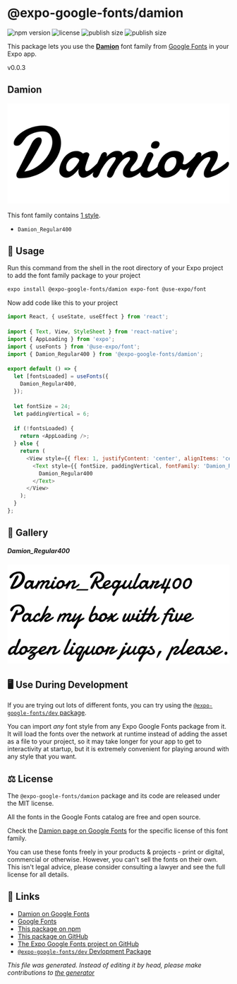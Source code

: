 # @expo-google-fonts/damion

![npm version](https://flat.badgen.net/npm/v/@expo-google-fonts/damion)
![license](https://flat.badgen.net/github/license/expo/google-fonts)
![publish size](https://flat.badgen.net/packagephobia/install/@expo-google-fonts/damion)
![publish size](https://flat.badgen.net/packagephobia/publish/@expo-google-fonts/damion)

This package lets you use the [**Damion**](https://fonts.google.com/specimen/Damion) font family from [Google Fonts](https://fonts.google.com/) in your Expo app.

v0.0.3

## Damion

![Damion](./font-family.png)

This font family contains [1 style](#gallery).

- `Damion_Regular400`

## 🔡 Usage

Run this command from the shell in the root directory of your Expo project to add the font family package to your project
```sh
expo install @expo-google-fonts/damion expo-font @use-expo/font
```

Now add code like this to your project
```js
import React, { useState, useEffect } from 'react';

import { Text, View, StyleSheet } from 'react-native';
import { AppLoading } from 'expo';
import { useFonts } from '@use-expo/font';
import { Damion_Regular400 } from '@expo-google-fonts/damion';

export default () => {
  let [fontsLoaded] = useFonts({
    Damion_Regular400,
  });

  let fontSize = 24;
  let paddingVertical = 6;

  if (!fontsLoaded) {
    return <AppLoading />;
  } else {
    return (
      <View style={{ flex: 1, justifyContent: 'center', alignItems: 'center' }}>
        <Text style={{ fontSize, paddingVertical, fontFamily: 'Damion_Regular400' }}>
          Damion_Regular400
        </Text>
      </View>
    );
  }
};

```

## 📖 Gallery

##### Damion_Regular400
![Damion_Regular400](./2b178966c9329bdd54a10c83e076dc1647443dddd2471c9aa477780c6852294c.ttf.png)


## 🖥️ Use During Development

If you are trying out lots of different fonts, you can try using the [`@expo-google-fonts/dev` package](https://github.com/expo/google-fonts/tree/master/font-packages/dev#readme).

You can import *any* font style from any Expo Google Fonts package from it. It will load the fonts
over the network at runtime instead of adding the asset as a file to your project, so it may take longer
for your app to get to interactivity at startup, but it is extremely convenient
for playing around with any style that you want.

## ⚖️ License

The `@expo-google-fonts/damion` package and its code are released under the MIT license.

All the fonts in the Google Fonts catalog are free and open source.

Check the [Damion page on Google Fonts](https://fonts.google.com/specimen/Damion) for the specific license of this font family.

You can use these fonts freely in your products & projects - print or digital, commercial or otherwise. However, you can't sell the fonts on their own. This isn't legal advice, please consider consulting a lawyer and see the full license for all details.

## 🔗 Links

- [Damion on Google Fonts](https://fonts.google.com/specimen/Damion)
- [Google Fonts](https://fonts.google.com/)
- [This package on npm](https://www.npmjs.com/package/@expo-google-fonts/damion)
- [This package on GitHub](https://github.com/expo/google-fonts/tree/master/font-packages/damion)
- [The Expo Google Fonts project on GitHub](https://github.com/expo/google-fonts)
- [`@expo-google-fonts/dev` Devlopment Package](https://github.com/expo/google-fonts/tree/master/font-packages/dev)


*This file was generated. Instead of editing it by head, please make contributions to [the generator](https://github.com/expo/google-fonts/tree/master/packages/generator)*
